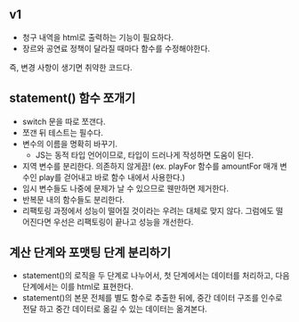## v1
- 청구 내역을 html로 출력하는 기능이 필요하다. 
- 장르와 공연료 정책이 달라질 때마다 함수를 수정해야한다. 

즉, 변경 사항이 생기면 취약한 코드다.


## statement() 함수 쪼개기
- switch 문을 따로 쪼갠다.
- 쪼갠 뒤 테스트는 필수다.
- 변수의 이름을 명확히 바꾸기. 
    - JS는 동적 타입 언어이므로, 타입이 드러나게 작성하면 도움이 된다.  
- 지역 변수를 분리한다. 의존하지 않게끔! (ex. playFor 함수를 amountFor 매개 변수인 play를 걷어내고 바로 함수 내에서 사용한다.) 
- 임시 변수들도 나중에 문제가 날 수 있으므로 웬만하면 제거한다.
- 반복문 내의 함수들도 분리한다.
- 리팩토링 과정에서 성능이 떨어질 것이라는 우려는 대체로 맞지 않다. 그럼에도 떨어진다면 우선은 리팩토링이 끝나고 성능을 개선한다. 

## 계산 단계와 포맷팅 단계 분리하기
- statement()의 로직을 두 단계로 나누어서, 첫 단계에서는 데이터를 처리하고, 다음 단계에서는 이를 html로 표현한다. 
- statement()의 본문 전체를 별도 함수로 추출한 뒤에, 중간 데이터 구조를 인수로 전달 하고 중간 데이터로 옮길 수 있는 데이터는 옮겨본다.